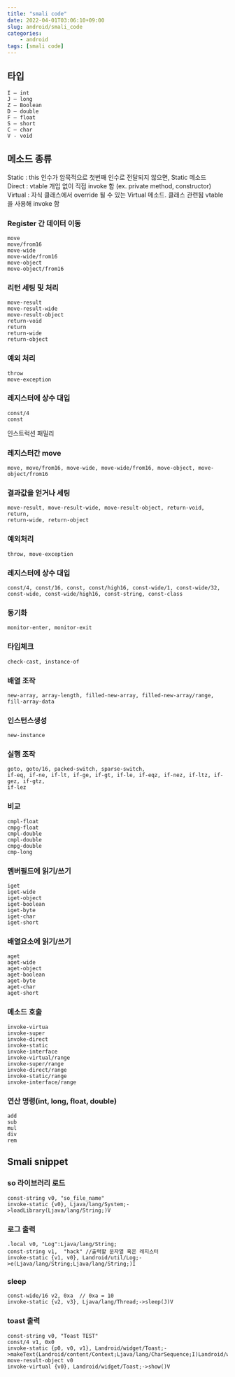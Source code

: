 ```yaml
---
title: "smali code"
date: 2022-04-01T03:06:10+09:00
slug: android/smali_code
categories:
    - android
tags: [smali code]
---
```


## 타입
```
I – int
J – long
Z – Boolean
D – double
F – float
S – short 
C – char
V - void
```
## 메소드 종류
Static : this 인수가 암묵적으로 첫번째 인수로 전달되지 않으면, Static 메소드  
Direct : vtable 개입 없이 직접 invoke 함 (ex. private method, constructor)  
Virtual : 자식 클래스에서 override 될 수 있는 Virtual 메소드. 클래스 관련됨 vtable을 사용해 invoke 함  


### Register 간 데이터 이동
```
move
move/from16
move-wide
move-wide/from16
move-object
move-object/from16
```

### 리턴 세팅 및 처리
```
move-result
move-result-wide
move-result-object
return-void
return
return-wide
return-object
```
### 예외 처리
```
throw
move-exception
```
### 레지스터에 상수 대입
```
const/4
const
```
인스트럭션 패밀리
### 레지스터간 move
```
move, move/from16, move-wide, move-wide/from16, move-object, move-object/from16
```
### 결과값을 얻거나 세팅
```
move-result, move-result-wide, move-result-object, return-void, return,
return-wide, return-object
```
### 예외처리
```
throw, move-exception
```
### 레지스터에 상수 대입
```
const/4, const/16, const, const/high16, const-wide/1, const-wide/32,
const-wide, const-wide/high16, const-string, const-class
```
### 동기화
```
monitor-enter, monitor-exit
```
### 타입체크
```
check-cast, instance-of
```
### 배열 조작
```
new-array, array-length, filled-new-array, filled-new-array/range,
fill-array-data
```
### 인스턴스생성
```
new-instance
```
### 실행 조작
```
goto, goto/16, packed-switch, sparse-switch,
if-eq, if-ne, if-lt, if-ge, if-gt, if-le, if-eqz, if-nez, if-ltz, if-gez, if-gtz,
if-lez
```
### 비교
```
cmpl-float
cmpg-float
cmpl-double
cmpl-double
cmpg-double
cmp-long
```
### 멤버필드에 읽기/쓰기
```
iget
iget-wide
iget-object
iget-boolean
iget-byte
iget-char
iget-short
```
### 배열요소에 읽기/쓰기
```
aget
aget-wide
aget-object
aget-boolean
aget-byte
aget-char
aget-short
```
### 메소드 호출
```
invoke-virtua
invoke-super
invoke-direct
invoke-static
invoke-interface
invoke-virtual/range
invoke-super/range
invoke-direct/range
invoke-static/range
invoke-interface/range
```
### 연산 명령(int, long, float, double)
```
add
sub
mul
div
rem
```
## Smali snippet
### so 라이브러리 로드
```
const-string v0, "so_file_name"
invoke-static {v0}, Ljava/lang/System;->loadLibrary(Ljava/lang/String;)V
```
### 로그 출력
```
.local v0, "Log":Ljava/lang/String;
const-string v1,  "hack" //출력할 문자열 혹은 레지스터
invoke-static {v1, v0}, Landroid/util/Log;->e(Ljava/lang/String;Ljava/lang/String;)I
```
### sleep
```
const-wide/16 v2, 0xa  // 0xa = 10
invoke-static {v2, v3}, Ljava/lang/Thread;->sleep(J)V
```

### toast 출력
```
const-string v0, "Toast TEST"
const/4 v1, 0x0
invoke-static {p0, v0, v1}, Landroid/widget/Toast;->makeText(Landroid/content/Context;Ljava/lang/CharSequence;I)Landroid/widget/Toast;
move-result-object v0
invoke-virtual {v0}, Landroid/widget/Toast;->show()V
```
